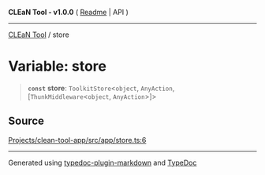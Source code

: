 **CLEaN Tool - v1.0.0** ( [Readme](../README.md) \| API )

***

[CLEaN Tool](../exports.md) / store

# Variable: store

> **`const`** **store**: `ToolkitStore`\<`object`, `AnyAction`, [`ThunkMiddleware`\<`object`, `AnyAction`\>]\>

## Source

[Projects/clean-tool-app/src/app/store.ts:6](https://github.com/yuckyh/clean-tool-app/)

***

Generated using [typedoc-plugin-markdown](https://www.npmjs.com/package/typedoc-plugin-markdown) and [TypeDoc](https://typedoc.org/)
